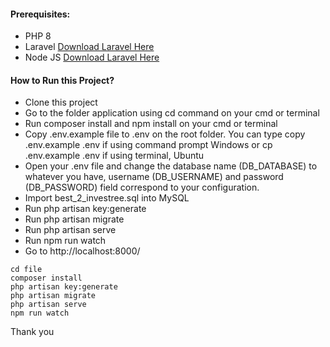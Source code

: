#### Prerequisites:
- PHP 8
- Laravel [Download Laravel Here](https://laravel.com/docs/9.x/installation)
- Node JS [Download Laravel Here](https://nodejs.org/en/download/)

#### How to Run this Project?
- Clone this project
- Go to the folder application using cd command on your cmd or terminal
- Run composer install and npm install on your cmd or terminal
- Copy .env.example file to .env on the root folder. You can type copy .env.example .env if using command prompt Windows or cp .env.example .env if using terminal, Ubuntu
- Open your .env file and change the database name (DB_DATABASE) to whatever you have, username (DB_USERNAME) and password (DB_PASSWORD) field correspond to your configuration.
- Import best_2_investree.sql into MySQL
- Run php artisan key:generate
- Run php artisan migrate
- Run php artisan serve
- Run npm run watch
- Go to http://localhost:8000/

```shell
cd file
composer install
php artisan key:generate
php artisan migrate
php artisan serve
npm run watch
```

Thank you
